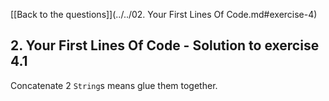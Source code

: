 [[Back to the questions]](../../02. Your First Lines Of Code.md#exercise-4)

## 2. Your First Lines Of Code - Solution to exercise 4.1

Concatenate 2 `String`s means glue them together.